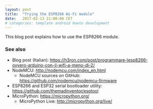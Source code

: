 ```yaml
---
layout: post
title:  "Trying the ESP8266 Wi-Fi module"
date:   2017-02-13 21:00:00 CET
# categories: template android howto development
---
```


This blog post explains how to use the ESP8266 module.

### See also

* Blog post (Italian): <https://h3ron.com/post/programmare-lesp8266-ovvero-arduino-con-il-wifi-a-meno-di-2/>
* NodeMCU: <http://nodemcu.com/index_en.html>
  * NodeMCU sources on GitHub: <https://github.com/nodemcu/nodemcu-firmware>
* ESP8266 and ESP32 serial bootloader utility: <https://github.com/themadinventor/esptool>
* MicroPython: <https://micropython.org/>
  - MicroPython Live: <http://micropython.org/live/>

<!-- EOF -->
